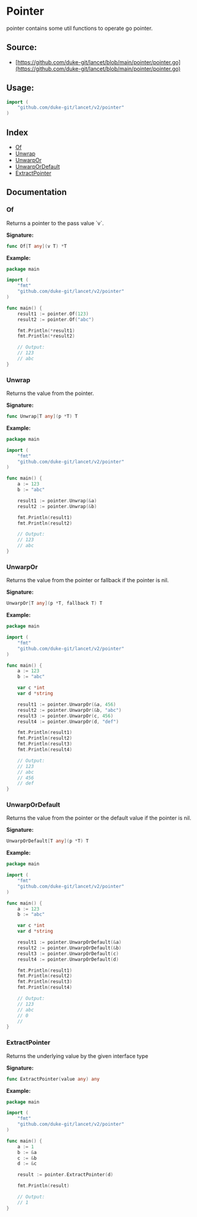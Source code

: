 # Pointer

pointer contains some util functions to operate go pointer.

<div STYLE="page-break-after: always;"></div>

## Source:

-   [https://github.com/duke-git/lancet/blob/main/pointer/pointer.go](https://github.com/duke-git/lancet/blob/main/pointer/pointer.go)

<div STYLE="page-break-after: always;"></div>

## Usage:

```go
import (
    "github.com/duke-git/lancet/v2/pointer"
)
```

<div STYLE="page-break-after: always;"></div>

## Index

-   [Of](#Of)
-   [Unwrap](#Unwrap)
-   [UnwarpOr](#UnwarpOr)
-   [UnwarpOrDefault](#UnwarpOrDefault)
-   [ExtractPointer](#ExtractPointer)

<div STYLE="page-break-after: always;"></div>

## Documentation

### <span id="Of">Of</span>

<p>Returns a pointer to the pass value `v`.</p>

<b>Signature:</b>

```go
func Of[T any](v T) *T
```

<b>Example:</b>

```go
package main

import (
    "fmt"
    "github.com/duke-git/lancet/v2/pointer"
)

func main() {
    result1 := pointer.Of(123)
    result2 := pointer.Of("abc")

    fmt.Println(*result1)
    fmt.Println(*result2)

    // Output:
    // 123
    // abc
}
```


### <span id="Unwrap">Unwrap</span>

<p>Returns the value from the pointer.</p>

<b>Signature:</b>

```go
func Unwrap[T any](p *T) T
```

<b>Example:</b>

```go
package main

import (
    "fmt"
    "github.com/duke-git/lancet/v2/pointer"
)

func main() {
    a := 123
    b := "abc"

    result1 := pointer.Unwrap(&a)
    result2 := pointer.Unwrap(&b)

    fmt.Println(result1)
    fmt.Println(result2)

    // Output:
    // 123
    // abc
}
```


### <span id="UnwarpOr">UnwarpOr</span>

<p>Returns the value from the pointer or fallback if the pointer is nil.</p>

<b>Signature:</b>
```go
UnwarpOr[T any](p *T, fallback T) T
```

<b>Example:</b>

```go
package main

import (
    "fmt"
    "github.com/duke-git/lancet/v2/pointer"
)

func main() {
	a := 123
	b := "abc"

	var c *int
	var d *string

	result1 := pointer.UnwarpOr(&a, 456)
	result2 := pointer.UnwarpOr(&b, "abc")
	result3 := pointer.UnwarpOr(c, 456)
	result4 := pointer.UnwarpOr(d, "def")

	fmt.Println(result1)
	fmt.Println(result2)
	fmt.Println(result3)
	fmt.Println(result4)

	// Output:
	// 123
	// abc
	// 456
	// def
}
```


### <span id="UnwarpOrDefault">UnwarpOrDefault</span>

<p>Returns the value from the pointer or the default value if the pointer is nil.</p>

<b>Signature:</b>
```go
UnwarpOrDefault[T any](p *T) T
```

<b>Example:</b>

```go
package main

import (
    "fmt"
    "github.com/duke-git/lancet/v2/pointer"
)

func main() {
	a := 123
	b := "abc"

	var c *int
	var d *string

	result1 := pointer.UnwarpOrDefault(&a)
	result2 := pointer.UnwarpOrDefault(&b)
	result3 := pointer.UnwarpOrDefault(c)
	result4 := pointer.UnwarpOrDefault(d)

	fmt.Println(result1)
	fmt.Println(result2)
	fmt.Println(result3)
	fmt.Println(result4)

	// Output:
	// 123
	// abc
	// 0
	//
}
```


### <span id="ExtractPointer">ExtractPointer</span>

<p>Returns the underlying value by the given interface type</p>

<b>Signature:</b>

```go
func ExtractPointer(value any) any
```

<b>Example:</b>

```go
package main

import (
    "fmt"
    "github.com/duke-git/lancet/v2/pointer"
)

func main() {
    a := 1
    b := &a
    c := &b
    d := &c

    result := pointer.ExtractPointer(d)

    fmt.Println(result)

    // Output:
    // 1
}
```